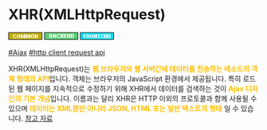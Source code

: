 # XHR(XMLHttpRequest)

![Common](../../2TAT1C/Label_Common.png)
![Backend](../../2TAT1C/Label_Backend.png)
![Frontend](../../2TAT1C/Label_Frontend.png)

<a href="https://www.google.com/search?q=ajax+xhr&oq=Ajax+xhr&aqs=chrome.0.0i457j0l7.1830j0j4&sourceid=chrome&ie=UTF-8">#Ajax</a>
<a href="https://www.google.com/search?sxsrf=ALeKk00pXUW_ZWNwQXJVfL8zIir_K0KA7Q%3A1604652211301&ei=swylX-PzEYLbhwP63ZvYDw&q=axios&oq=axios&gs_lcp=CgZwc3ktYWIQAzIHCAAQyQMQQzIFCAAQkQIyBAgAEEMyBQgAEJECMgQIABBDMgQIABBDMgQIABBDMgQIABBDMgQIABBDMgQIABBDOgQIABBHOgQIIxAnUK6NAVjkkgFg25MBaABwBHgAgAGKAYgB9AOSAQMwLjSYAQCgAQGqAQdnd3Mtd2l6yAEIwAEB&sclient=psy-ab&ved=0ahUKEwijmauow-3sAhWC7WEKHfruBvsQ4dUDCA0&uact=5">#http client request api</a>

XHR(XMLHttpRequest)는 <span style="color:#FFBF00; font-weight:bold;">웹 브라우저와 웹 서버간에 데이터를 전송하는 메소드의 객체 형태의 API</span>입니다. 객체는 브라우저의 JavaScript 환경에서 제공됩니다. 특히 로드된 웹 페이지를 지속적으로 수정하기 위해 XHR에서 데이터를 검색하는 것이 <span style="color:#FFBF00; font-weight:bold;">Ajax 디자인의 기본 개념</span>입니다. 이름과는 달리 XHR은 HTTP 이외의 프로토콜과 함께 사용될 수 있으며 <span style="color:#FFBF00; font-weight:bold;">데이터는 XML뿐만 아니라 JSON, HTML 또는 일반 텍스트의 형태</span> 일 수 있습니다. <a href="https://en.wikipedia.org/wiki/XMLHttpRequest">참고 자료</a>

